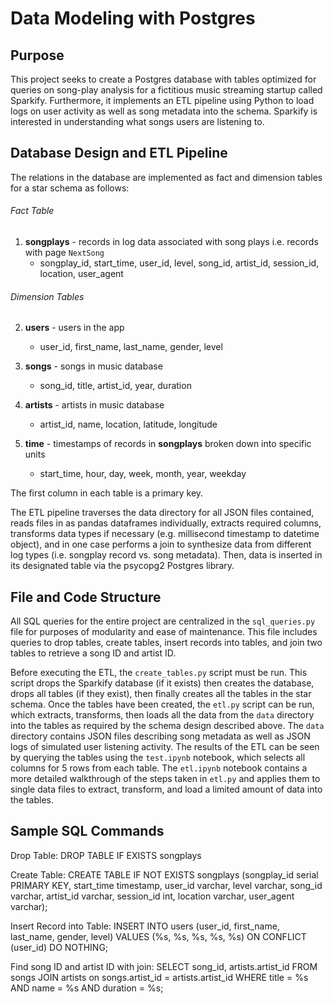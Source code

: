 # Data Modeling with Postgres

## Purpose

This project seeks to create a Postgres database with tables optimized for queries on song-play analysis for a fictitious music streaming startup called Sparkify. Furthermore, it implements an ETL pipeline using Python to load logs on user activity as well as song metadata into the schema. Sparkify is interested in understanding what songs users are listening to.

## Database Design and ETL Pipeline

The relations in the database are implemented as fact and dimension tables for a star schema as follows:  

###### Fact Table
1. **songplays** - records in log data associated with song plays i.e. records with page `NextSong`
    - songplay_id, start_time, user_id, level, song_id, artist_id, session_id, location, user_agent
    
###### Dimension Tables
2. **users** - users in the app
    - user_id, first_name, last_name, gender, level
    
3. **songs** - songs in music database
    - song_id, title, artist_id, year, duration
    
4. **artists** - artists in music database
    - artist_id, name, location, latitude, longitude
    
5. **time** - timestamps of records in **songplays** broken down into specific units
    - start_time, hour, day, week, month, year, weekday  
    
The first column in each table is a primary key.



The ETL pipeline traverses the data directory for all JSON files contained, reads files in as pandas dataframes individually, extracts required columns, transforms data types if necessary (e.g. millisecond timestamp to datetime object), and in one case performs a join to synthesize data from different log types (i.e. songplay record vs. song metadata). Then, data is inserted in its designated table via the psycopg2 Postgres library.

## File and Code Structure

All SQL queries for the entire project are centralized in the `sql_queries.py` file for purposes of modularity and ease of maintenance. This file includes queries to drop tables, create tables, insert records into tables, and join two tables to retrieve a song ID and artist ID.

Before executing the ETL, the `create_tables.py` script must be run. This script drops the Sparkify database (if it exists) then creates the database, drops all tables (if they exist), then finally creates all the tables in the star schema. Once the tables have been created, the `etl.py` script can be run, which extracts, transforms, then loads all the data from the `data` directory into the tables as required by the schema design described above. The `data` directory contains JSON files describing song metadata as well as JSON logs of simulated user listening activity. The results of the ETL can be seen by querying the tables using the `test.ipynb` notebook, which selects all columns for 5 rows from each table. The `etl.ipynb` notebook contains a more detailed walkthrough of the steps taken in `etl.py` and applies them to single data files to extract, transform, and load a limited amount of data into the tables.

## Sample SQL Commands

Drop Table:
    DROP TABLE IF EXISTS songplays
    
Create Table:
    CREATE TABLE IF NOT EXISTS songplays (songplay_id serial PRIMARY KEY, start_time timestamp, user_id varchar, level varchar, song_id varchar, artist_id varchar, session_id int, location varchar, user_agent varchar);
    
Insert Record into Table:
    INSERT INTO users (user_id, first_name, last_name, gender, level) VALUES (%s, %s, %s, %s, %s) ON CONFLICT (user_id) DO NOTHING;
    
Find song ID and artist ID with join:
    SELECT song_id, artists.artist_id FROM songs JOIN artists on songs.artist_id = artists.artist_id WHERE title = %s AND name = %s AND duration = %s;